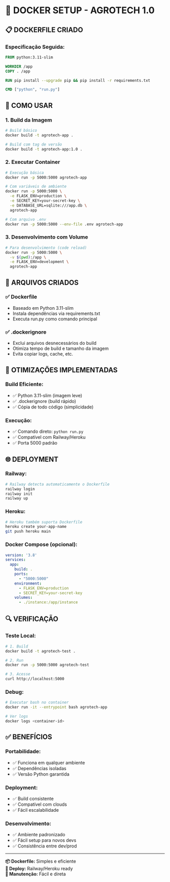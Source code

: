 # 🐳 DOCKER SETUP - AGROTECH 1.0

## 📋 **DOCKERFILE CRIADO**

### **Especificação Seguida:**
```dockerfile
FROM python:3.11-slim

WORKDIR /app
COPY . /app

RUN pip install --upgrade pip && pip install -r requirements.txt

CMD ["python", "run.py"]
```

## 🚀 **COMO USAR**

### 1. **Build da Imagem**
```bash
# Build básico
docker build -t agrotech-app .

# Build com tag de versão
docker build -t agrotech-app:1.0 .
```

### 2. **Executar Container**
```bash
# Execução básica
docker run -p 5000:5000 agrotech-app

# Com variáveis de ambiente
docker run -p 5000:5000 \
  -e FLASK_ENV=production \
  -e SECRET_KEY=your-secret-key \
  -e DATABASE_URL=sqlite:///app.db \
  agrotech-app

# Com arquivo .env
docker run -p 5000:5000 --env-file .env agrotech-app
```

### 3. **Desenvolvimento com Volume**
```bash
# Para desenvolvimento (code reload)
docker run -p 5000:5000 \
  -v $(pwd):/app \
  -e FLASK_ENV=development \
  agrotech-app
```

## 📁 **ARQUIVOS CRIADOS**

### ✅ **Dockerfile**
- Baseado em Python 3.11-slim
- Instala dependências via requirements.txt
- Executa run.py como comando principal

### ✅ **.dockerignore**
- Exclui arquivos desnecessários do build
- Otimiza tempo de build e tamanho da imagem
- Evita copiar logs, cache, etc.

## 🔧 **OTIMIZAÇÕES IMPLEMENTADAS**

### **Build Eficiente:**
- ✅ Python 3.11-slim (imagem leve)
- ✅ .dockerignore (build rápido)
- ✅ Cópia de todo código (simplicidade)

### **Execução:**
- ✅ Comando direto: `python run.py`
- ✅ Compatível com Railway/Heroku
- ✅ Porta 5000 padrão

## 🌐 **DEPLOYMENT**

### **Railway:**
```bash
# Railway detecta automaticamente o Dockerfile
railway login
railway init
railway up
```

### **Heroku:**
```bash
# Heroku também suporta Dockerfile
heroku create your-app-name
git push heroku main
```

### **Docker Compose (opcional):**
```yaml
version: '3.8'
services:
  app:
    build: .
    ports:
      - "5000:5000"
    environment:
      - FLASK_ENV=production
      - SECRET_KEY=your-secret-key
    volumes:
      - ./instance:/app/instance
```

## 🔍 **VERIFICAÇÃO**

### **Teste Local:**
```bash
# 1. Build
docker build -t agrotech-test .

# 2. Run
docker run -p 5000:5000 agrotech-test

# 3. Acesse
curl http://localhost:5000
```

### **Debug:**
```bash
# Executar bash no container
docker run -it --entrypoint bash agrotech-app

# Ver logs
docker logs <container-id>
```

## ✅ **BENEFÍCIOS**

### **Portabilidade:**
- ✅ Funciona em qualquer ambiente
- ✅ Dependências isoladas
- ✅ Versão Python garantida

### **Deployment:**
- ✅ Build consistente
- ✅ Compatível com clouds
- ✅ Fácil escalabilidade

### **Desenvolvimento:**
- ✅ Ambiente padronizado
- ✅ Fácil setup para novos devs
- ✅ Consistência entre dev/prod

---

**📦 Dockerfile:** Simples e eficiente  
**🚀 Deploy:** Railway/Heroku ready  
**🔧 Manutenção:** Fácil e direta
